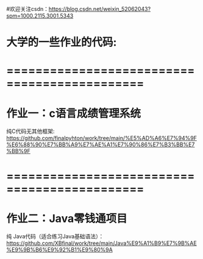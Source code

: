 #欢迎关注csdn：https://blog.csdn.net/weixin_52062043?spm=1000.2115.3001.5343
# 大学的一些作业的代码:

#   =============================================
# 作业一：c语言成绩管理系统 
纯C代码无其他框架: https://github.com/finalpyhton/work/tree/main/%E5%AD%A6%E7%94%9F%E6%88%90%E7%BB%A9%E7%AE%A1%E7%90%86%E7%B3%BB%E7%BB%9F
#   =============================================
# 作业二：Java零钱通项目
   纯 Java代码（适合练习Java基础语法）：https://github.com/XBfinal/work/tree/main/Java%E9%A1%B9%E7%9B%AE%E9%9B%B6%E9%92%B1%E9%80%9A
